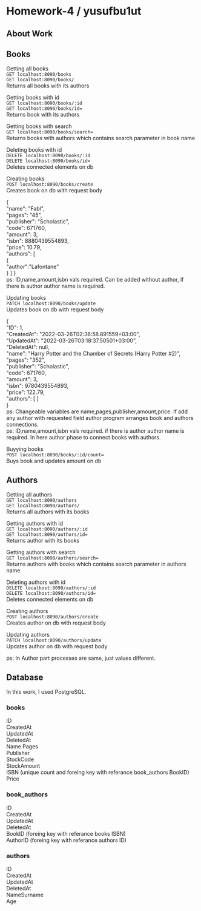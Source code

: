 # Homework-4 / yusufbu1ut
## About Work 

## Books

Getting all books <br/>
`GET localhost:8090/books` <br/>
`GET localhost:8090/books/`<br/>
Returns all books with its authors

Getting books with id <br/>
`GET localhost:8090/books/:id` <br/>
`GET localhost:8090/books/id=` <br/>
Returns book with its authors

Getting books with search <br/>
`GET localhost:8090/books/search=` <br/>
Returns books with authors which contains search parameter in book name

Deleting books with id <br/>
`DELETE localhost:8090/books/:id` <br/>
`DELETE localhost:8090/books/id=` <br/>
Deletes connected elements on db

Creating books <br/>
`POST localhost:8090/books/create` <br/>
Creates book on db with request body

 {<br/>
        "name": "Fabl",<br/>
        "pages": "45",<br/>
        "publisher": "Scholastic",<br/>
        "code": 671760,<br/>
        "amount": 3,<br/>
        "isbn": 8880439554893,<br/>
        "price": 10.79,<br/>
        "authors": [ <br/>
            {<br/>
                "author":"Lafontane"<br/>
            }
        ]
}<br/>
ps: ID,name,amount,isbn vals required. Can be added without author, if there is author author name is required.

Updating books <br/>
`PATCH localhost:8090/books/update` <br/>
Updates book on db with request body

{<br/>
        "ID": 1,<br/>
        "CreatedAt": "2022-03-26T02:36:58.891559+03:00",<br/>
        "UpdatedAt": "2022-03-26T03:18:37.50501+03:00",<br/>
        "DeletedAt": null,<br/>
        "name": "Harry Potter and the Chamber of Secrets (Harry Potter  #2)",<br/>
        "pages": "352",<br/>
        "publisher": "Scholastic",<br/>
        "code": 671760,<br/>
        "amount": 3,<br/>
        "isbn": 9780439554893,<br/>
        "price": 122.79,<br/>
        "authors": [ ]<br/>
}<br/>
ps: Changeable variables are name,pages,publisher,amount,price. If add any author with requested field author program arranges book and authors connections.<br/>
ps: ID,name,amount,isbn vals required. if there is author author name is required. In here author phase to connect books with authors.

Buyying books <br/>
`POST localhost:8090/books/:id/count=` <br/>
Buys book and updates amount on db 

## Authors

Getting all authors <br/>
`GET localhost:8090/authors` <br/>
`GET localhost:8090/authors/`<br/>
Returns all authors with its books

Getting authors with id <br/>
`GET localhost:8090/authors/:id` <br/>
`GET localhost:8090/authors/id=` <br/>
Returns author with its books

Getting authors with search <br/>
`GET localhost:8090/authors/search=` <br/>
Returns authors with books which contains search parameter in authors name

Deleting authors with id <br/>
`DELETE localhost:8090/authors/:id` <br/>
`DELETE localhost:8090/authors/id=` <br/>
Deletes connected elements on db

Creating authors <br/>
`POST localhost:8090/authors/create` <br/>
Creates author on db with request body

Updating authors <br/>
`PATCH localhost:8090/authors/update` <br/>
Updates author on db with request body

ps: In Author part processes are same, just values different.

## Database

In this work, I used PostgreSQL.

### books

ID         
CreatedAt   
UpdatedAt   
DeletedAt   
Name
Pages       
Publisher   
StockCode     
StockAmount       
ISBN    (unique count and foreing key with referance book_authors BookID)    
Price       

### book_authors

ID         
CreatedAt   
UpdatedAt   
DeletedAt   
BookID   (foreing key with referance books ISBN)  
AuthorID    (foreing key with referance authors ID)  

### authors

ID         
CreatedAt   
UpdatedAt   
DeletedAt   
NameSurname     
Age           
